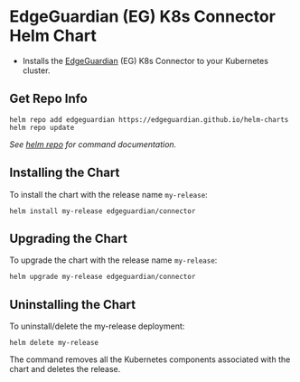 # EdgeGuardian (EG) K8s Connector Helm Chart

* Installs the [EdgeGuardian](https://login.edge-guardian.io/) (EG) K8s Connector to your Kubernetes cluster.

## Get Repo Info

```console
helm repo add edgeguardian https://edgeguardian.github.io/helm-charts
helm repo update
```

_See [helm repo](https://helm.sh/docs/helm/helm_repo/) for command documentation._

## Installing the Chart

To install the chart with the release name `my-release`:

```console
helm install my-release edgeguardian/connector
```

## Upgrading the Chart

To upgrade the chart with the release name `my-release`:

```console
helm upgrade my-release edgeguardian/connector
```


## Uninstalling the Chart

To uninstall/delete the my-release deployment:

```console
helm delete my-release
```

The command removes all the Kubernetes components associated with the chart and deletes the release.
